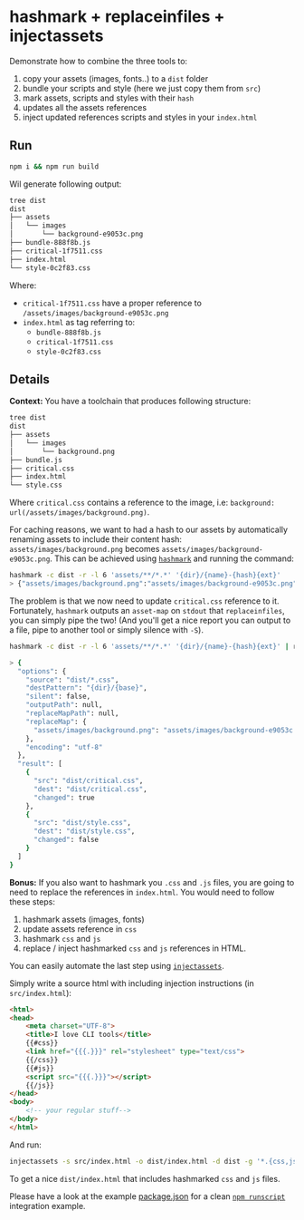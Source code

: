 # hashmark + replaceinfiles + injectassets

Demonstrate how to combine the three tools to:

1. copy your assets (images, fonts..) to a `dist` folder
1. bundle your scripts and style (here we just copy them from `src`)
1. mark assets, scripts and styles with their `hash`
1. updates all the assets references
1. inject updated references scripts and styles in your `index.html`

## Run

```bash
npm i && npm run build
```

Wil generate following output:

```bash
tree dist
dist
├── assets
│   └── images
│       └── background-e9053c.png
├── bundle-888f8b.js
├── critical-1f7511.css
├── index.html
└── style-0c2f83.css
```

Where:

* `critical-1f7511.css` have a proper reference to `/assets/images/background-e9053c.png`
* `index.html` as tag referring to:
  * `bundle-888f8b.js`
  * `critical-1f7511.css`
  * `style-0c2f83.css`

## Details

**Context:** You have a toolchain that produces following structure:

```bash
tree dist
dist
├── assets
│   └── images
│       └── background.png
├── bundle.js
├── critical.css
├── index.html
└── style.css
```

Where `critical.css` contains a reference to the image, i.e: `background: url(/assets/images/background.png)`.

For caching reasons, we want to had a hash to our assets by automatically renaming assets to include their content hash: `assets/images/background.png` becomes `assets/images/background-e9053c.png`. This can be achieved using [`hashmark`](https://github.com/keithamus/hashmark) and running the command:

```bash
hashmark -c dist -r -l 6 'assets/**/*.*' '{dir}/{name}-{hash}{ext}'
> {"assets/images/background.png":"assets/images/background-e9053c.png"}
```

The problem is that we now need to update `critical.css` reference to it. Fortunately, `hashmark` outputs an `asset-map` on `stdout` that `replaceinfiles`, you can simply pipe the two! (And you'll get a nice report you can output to a file, pipe to another tool or simply silence with `-S`).

```bash
hashmark -c dist -r -l 6 'assets/**/*.*' '{dir}/{name}-{hash}{ext}' | replaceinfiles -s 'dist/*.css' -d '{dir}/{base}'

> {
  "options": {
    "source": "dist/*.css",
    "destPattern": "{dir}/{base}",
    "silent": false,
    "outputPath": null,
    "replaceMapPath": null,
    "replaceMap": {
      "assets/images/background.png": "assets/images/background-e9053c.png"
    },
    "encoding": "utf-8"
  },
  "result": [
    {
      "src": "dist/critical.css",
      "dest": "dist/critical.css",
      "changed": true
    },
    {
      "src": "dist/style.css",
      "dest": "dist/style.css",
      "changed": false
    }
  ]
}
```

**Bonus:** If you also want to hashmark you `.css` and `.js` files, you are going to need to replace the references in `index.html`. You would need to follow these steps:

1. hashmark assets (images, fonts)
1. update assets reference in `css`
1. hashmark `css` and `js`
1. replace / inject hashmarked `css` and `js` references in HTML.

You can easily automate the last step using [`injectassets`](https://github.com/ArnaudRinquin/injectassets).

Simply write a source html with including injection instructions (in `src/index.html`):

```html
<html>
<head>
    <meta charset="UTF-8">
    <title>I love CLI tools</title>
    {{#css}}
    <link href="{{{.}}}" rel="stylesheet" type="text/css">
    {{/css}}
    {{#js}}
    <script src="{{{.}}}"></script>
    {{/js}}
</head>
<body>
    <!-- your regular stuff-->
</body>
</html>
```

And run:
```bash
injectassets -s src/index.html -o dist/index.html -d dist -g '*.{css,js}'
```

To get a nice `dist/index.html` that includes hashmarked `css` and `js` files.

Please have a look at the example [package.json](./package.json) for a clean [`npm runscript`](https://docs.npmjs.com/cli/run-script) integration example.
